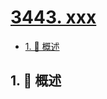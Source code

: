 # [3443. xxx](https://github.com/Tdahuyou/TNotes.leetcode/tree/main/notes/3443.%20xxx)

<!-- region:toc -->

- [1. 📝 概述](#1--概述)

<!-- endregion:toc -->

## 1. 📝 概述
